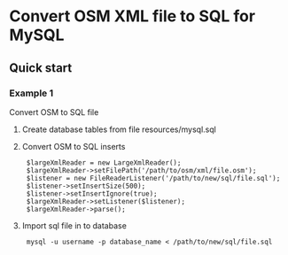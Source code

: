 # Convert OSM XML file to SQL for MySQL


## Quick start

### Example 1
Convert OSM to SQL file
1. Create database tables from file resources/mysql.sql

2. Convert OSM to SQL inserts

        $largeXmlReader = new LargeXmlReader();
        $largeXmlReader->setFilePath('/path/to/osm/xml/file.osm');
        $listener = new FileReaderListener('/path/to/new/sql/file.sql');
        $listener->setInsertSize(500);
        $listener->setInsertIgnore(true);
        $largeXmlReader->setListener($listener);
        $largeXmlReader->parse();

3. Import sql file in to database

        mysql -u username -p database_name < /path/to/new/sql/file.sql

